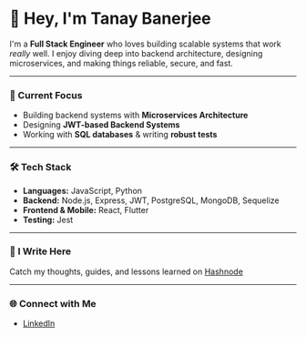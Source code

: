 # 👋 Hey, I'm Tanay Banerjee

I'm a **Full Stack Engineer** who loves building scalable systems that work *really* well. I enjoy diving deep into backend architecture, designing microservices, and making things reliable, secure, and fast.

---

### 🔧 Current Focus
- Building backend systems with **Microservices Architecture**
- Designing **JWT-based Backend Systems**
- Working with **SQL databases** & writing **robust tests**

---

### 🛠️ Tech Stack
- **Languages:** JavaScript, Python
- **Backend:** Node.js, Express, JWT, PostgreSQL, MongoDB, Sequelize
- **Frontend & Mobile:** React, Flutter
- **Testing:** Jest

---

### 📝 I Write Here
Catch my thoughts, guides, and lessons learned on [Hashnode](https://iamtanaybanerjee.hashnode.dev/)

---

### 🌐 Connect with Me
- [LinkedIn](https://www.linkedin.com/in/tanaybanerjeedev)

